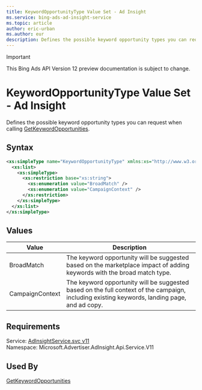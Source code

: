 ```yaml
---
title: KeywordOpportunityType Value Set - Ad Insight
ms.service: bing-ads-ad-insight-service
ms.topic: article
author: eric-urban
ms.author: eur
description: Defines the possible keyword opportunity types you can request when calling GetKeywordOpportunities.
---
```

> [!IMPORTANT]
> This Bing Ads API Version 12 preview documentation is subject to change.
# KeywordOpportunityType Value Set - Ad Insight
Defines the possible keyword opportunity types you can request when calling [GetKeywordOpportunities](../ad-insight-service/getkeywordopportunities.md).

## Syntax
```xml
<xs:simpleType name="KeywordOpportunityType" xmlns:xs="http://www.w3.org/2001/XMLSchema">
  <xs:list>
    <xs:simpleType>
      <xs:restriction base="xs:string">
        <xs:enumeration value="BroadMatch" />
        <xs:enumeration value="CampaignContext" />
      </xs:restriction>
    </xs:simpleType>
  </xs:list>
</xs:simpleType>
```

## <a name="values"></a>Values

|Value|Description|
|-----------|---------------|
|<a name="broadmatch"></a>BroadMatch|The keyword opportunity will be suggested based on the marketplace impact of adding keywords with the broad match type.|
|<a name="campaigncontext"></a>CampaignContext|The keyword opportunity will be suggested based on the full context of the campaign, including existing keywords, landing page, and ad copy.|

## Requirements
Service: [AdInsightService.svc v11](https://adinsight.api.bingads.microsoft.com/Api/Advertiser/AdInsight/v11/AdInsightService.svc)  
Namespace: Microsoft.Advertiser.AdInsight.Api.Service.V11  

## Used By
[GetKeywordOpportunities](getkeywordopportunities.md)  

